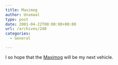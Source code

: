 ```yaml
---
title: Maximog
author: Unxmaal
type: post
date: 2001-04-22T00:00:00+00:00
url: /archives/248
categories:
  - General

---
```

I so hope that the <A HREF="http://www.maximog.com/">Maximog</A> will be my next vehicle.